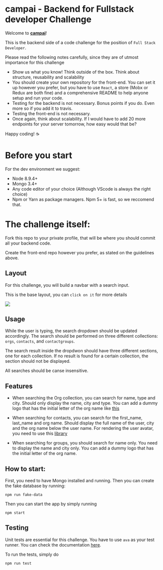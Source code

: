 # campai - Backend for Fullstack developer Challenge

Welcome to **[campai](https://campai.de/)**!

This is the backend side of a code challenge for the position of `Full Stack Developer`.

Please read the following notes carefully, since they are of utmost importance for this challenge

*   Show us what you know! Think outside of the box. Think about structure, reusability and scalability
*   You should create your own repository for the front-end. You can set it up however you prefer, but you have to use `React`, a store (Mobx or Redux are both fine) and a comprehensive README to help anyone setup and run your code.
*   Testing for the backend is not necessary. Bonus points if you do. Even more so if you add it to travis.
*   Testing the front-end is not necessary.
*   Once again, think about scalability. If I would have to add 20 more endpoints for your server tomorrow, how easy would that be?

Happy coding! :coffee:

# Before you start

For the dev environment we suggest:

*   Node 8.9.4+
*   Mongo 3.4+
*   Any code editor of your choice (Although VScode is always the right choice)
*   Npm or Yarn as package managers. Npm 5+ is fast, so we reccomend that.

# The challenge itself:

Fork this repo to your private profile, that will be where you should commit all your backend code.

Create the front-end repo however you prefer, as stated on the guidelines above.

## Layout

For this challenge, you will build a navbar with a search input.

This is the base layout, you can `click on it` for more details

[<img src="https://i.imgur.com/BN0TU6g.png">](https://www.figma.com/file/XNRScAt4be6hP2NvrU3RrNXO/Untitled)

## Usage

While the user is typing, the search dropdown should be updated accordingly. The search should be performed on three different collections: `orgs`, `contacts`, and `contactgroups`.

The search result inside the dropdwon should have three different sections, one for each collection. If no result is found for a certain collection, the section should not be displayed.

All searches should be canse insensitive.

## Features

*   When searching the Org collection, you can search for name, type and city. Should only display the name, city and type. You can add a dummy logo that has the initial letter of the org name like [this](<[Imgur](https://i.imgur.com/eTOdqUS.png)>)

*   When searching for contacts, you can search for the first_name, last_name and org name. Should display the full name of the user, city and the org name below the user name. For rendering the user avatar, you need to use this [library](https://github.com/fangpenlin/avataaars)

*   When searching for groups, you should search for name only. You need to display the name and city only. You can add a dummy logo that has the initial letter of the org name.

## How to start:

First, you need to have Mongo installed and running. Then you can create the fake database by running:

```
npm run fake-data
```

Then you can start the app by simply running

```
npm start
```

## Testing

Unit tests are essential for this challenge. You have to use `ava` as your test runner. You can check the documentation [here](https://github.com/avajs/ava).

To run the tests, simply do

```
npm run test
```
